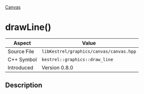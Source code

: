 [Canvas](index)
# drawLine()
| Aspect | Value |
| --- | --- |
| Source File | `libKestrel/graphics/canvas/canvas.hpp` |
| C++ Symbol | `kestrel::graphics::draw_line` |
| Introduced | Version 0.8.0 |
## Description

